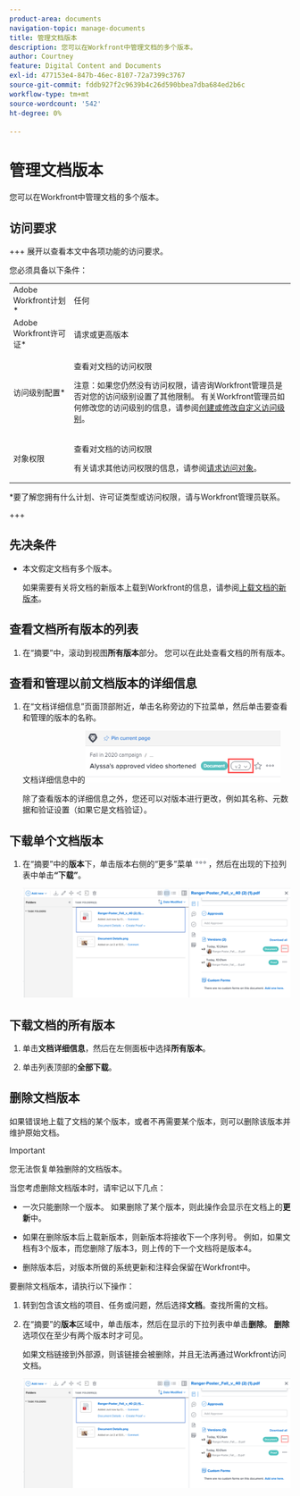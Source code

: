 ```yaml
---
product-area: documents
navigation-topic: manage-documents
title: 管理文档版本
description: 您可以在Workfront中管理文档的多个版本。
author: Courtney
feature: Digital Content and Documents
exl-id: 477153e4-847b-46ec-8107-72a7399c3767
source-git-commit: fddb927f2c9639b4c26d590bbea7dba684ed2b6c
workflow-type: tm+mt
source-wordcount: '542'
ht-degree: 0%

---
```


# 管理文档版本

您可以在Workfront中管理文档的多个版本。

## 访问要求

+++ 展开以查看本文中各项功能的访问要求。

您必须具备以下条件：

<table style="table-layout:auto"> 
 <col> 
 <col> 
 <tbody> 
  <tr> 
   <td role="rowheader">Adobe Workfront计划*</td> 
   <td> <p> 任何</p> </td> 
  </tr> 
  <tr> 
   <td role="rowheader">Adobe Workfront许可证*</td> 
   <td> <p>请求或更高版本</p> </td> 
  </tr> 
  <tr> 
   <td role="rowheader">访问级别配置*</td> 
   <td> <p>查看对文档的访问权限</p> <p>注意：如果您仍然没有访问权限，请咨询Workfront管理员是否对您的访问级别设置了其他限制。 有关Workfront管理员如何修改您的访问级别的信息，请参阅<a href="../../administration-and-setup/add-users/configure-and-grant-access/create-modify-access-levels.md" class="MCXref xref">创建或修改自定义访问级别</a>。</p> </td> 
  </tr> 
  <tr> 
   <td role="rowheader">对象权限</td> 
   <td> <p>查看对文档的访问权限</p> <p>有关请求其他访问权限的信息，请参阅<a href="../../workfront-basics/grant-and-request-access-to-objects/request-access.md" class="MCXref xref">请求访问对象</a>。</p> </td> 
  </tr> 
 </tbody> 
</table>

&#42;要了解您拥有什么计划、许可证类型或访问权限，请与Workfront管理员联系。

+++

## 先决条件

* 本文假定文档有多个版本。

  如果需要有关将文档的新版本上载到Workfront的信息，请参阅[上载文档的新版本](../../documents/managing-documents/upload-new-document-version.md)。

## 查看文档所有版本的列表

1. 在“摘要”中，滚动到视图&#x200B;**所有版本**&#x200B;部分。 您可以在此处查看文档的所有版本。

## 查看和管理以前文档版本的详细信息

1. 在“文档详细信息”页面顶部附近，单击名称旁边的下拉菜单，然后单击要查看和管理的版本的名称。

   文档详细信息中的![版本下拉列表](assets/version-drop-dn-doc-dtls-nwe-350x93.png)

   除了查看版本的详细信息之外，您还可以对版本进行更改，例如其名称、元数据和验证设置（如果它是文档验证）。

## 下载单个文档版本

1. 在“摘要”中的&#x200B;**版本**&#x200B;下，单击版本右侧的“更多”菜单![“更多”菜单](assets/more-icon.png)，然后在出现的下拉列表中单击&#x200B;**“下载”**。

   ![下载单个文档](assets/more-versions-350x143.png)

## 下载文档的所有版本

1. 单击&#x200B;**文档详细信息**，然后在左侧面板中选择&#x200B;**所有版本**。

1. 单击列表顶部的&#x200B;**全部下载**。

## 删除文档版本

如果错误地上载了文档的某个版本，或者不再需要某个版本，则可以删除该版本并维护原始文档。

>[!IMPORTANT]
>
>您无法恢复单独删除的文档版本。

当您考虑删除文档版本时，请牢记以下几点：

* 一次只能删除一个版本。 如果删除了某个版本，则此操作会显示在文档上的&#x200B;**更新**&#x200B;中。
* 如果在删除版本后上载新版本，则新版本将接收下一个序列号。 例如，如果文档有3个版本，而您删除了版本3，则上传的下一个文档将是版本4。
* 删除版本后，对版本所做的系统更新和注释会保留在Workfront中。

  <!--
  <li data-mc-conditions="QuicksilverOrClassic.Draft mode">Deleting a document version in Workfront does not delete the Proof version.&nbsp;</li>
  -->

要删除文档版本，请执行以下操作：

1. 转到包含该文档的项目、任务或问题，然后选择&#x200B;**文档**。查找所需的文档。
1. 在“摘要”的&#x200B;**版本**&#x200B;区域中，单击版本，然后在显示的下拉列表中单击&#x200B;**删除**。 **删除**&#x200B;选项仅在至少有两个版本时才可见。

   如果文档链接到外部源，则该链接会被删除，并且无法再通过Workfront访问文档。

   ![删除文档版本](assets/more-versions-350x143.png)
